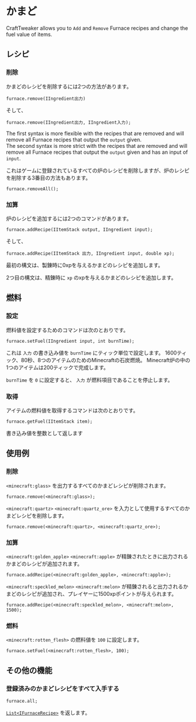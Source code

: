 # かまど

CraftTweaker allows you to `Add` and `Remove` Furnace recipes and change the fuel value of items.

## レシピ

### 削除

かまどのレシピを削除するには2つの方法があります。

```zenscript
furnace.remove(IIngredient出力)
```

そして、

```zenscript
furnace.remove(IIngredient出力, IIngredient入力);
```

The first syntax is more flexible with the recipes that are removed and will remove all Furnace recipes that output the `output` given.  
The second syntax is more strict with the recipes that are removed and will remove all Furnace recipes that output the `output` given and has an input of `input`.

これはゲームに登録されているすべての炉のレシピを削除しますが、炉のレシピを削除する3番目の方法もあります。

```zenscript
furnace.removeAll();
```

### 加算

炉のレシピを追加するには2つのコマンドがあります。

```zenscript
furnace.addRecipe(IItemStack output, IIngredient input);
```

そして、

```zenscript
furnace.addRecipe(IItemStack 出力, IIngredient input, double xp);
```

最初の構文は、製錬時に0xpを与えるかまどのレシピを追加します。

2つ目の構文は、精錬時に `xp` のxpを与えるかまどのレシピを追加します。

## 燃料

### 設定

燃料値を設定するためのコマンドは次のとおりです。

```zenscript
furnace.setFuel(IIngredient input, int burnTime);
```

これは `入力` の書き込み値を `burnTime` にティック単位で設定します。 1600ティック、80秒、8つのアイテムのためのMinecraftの石炭燃焼。 Minecraft炉の中の1つのアイテムは200ティックで完成します。

`burnTime` を `0` に設定すると、 `入力` が燃料項目であることを停止します。

### 取得

アイテムの燃料値を取得するコマンドは次のとおりです。

```zenscript
furnace.getFuel(IItemStack item); 
```

書き込み値を整数として返します

## 使用例

### 削除

`<minecraft:glass>` を出力するすべてのかまどレシピが削除されます。

```zenscript
furnace.remove(<minecraft:glass>);
```

`<minecraft:quartz>` `<minecraft:quartz_ore>` を入力として使用するすべてのかまどレシピを削除します。

```zenscript
furnace.remove(<minecraft:quartz>, <minecraft:quartz_ore>);
```

### 加算

`<minecraft:golden_apple>` `<minecraft:apple>` が精錬されたときに出力されるかまどのレシピが追加されます。

```zenscript
furnace.addRecipe(<minecraft:golden_apple>, <minecraft:apple>);
```

`<minecraft:speckled_melon>` `<minecraft:melon>` が精錬されると出力されるかまどのレシピが追加され、プレイヤーに1500xpポイントが与えられます。

```zenscript
furnace.addRecipe(<minecraft:speckled_melon>, <minecraft:melon>, 1500);
```

### 燃料

`<minecraft:rotten_flesh>` の燃料値を `100` に設定します。

```zenscript
furnace.setFuel(<minecraft:rotten_flesh>, 100);
```

## その他の機能

### 登録済みのかまどレシピをすべて入手する

```zenscript
furnace.all;
```

[`List<IFurnaceRecipe>`](/Vanilla/Recipes/Furnace/IFurnaceRecipe/) を返します。
